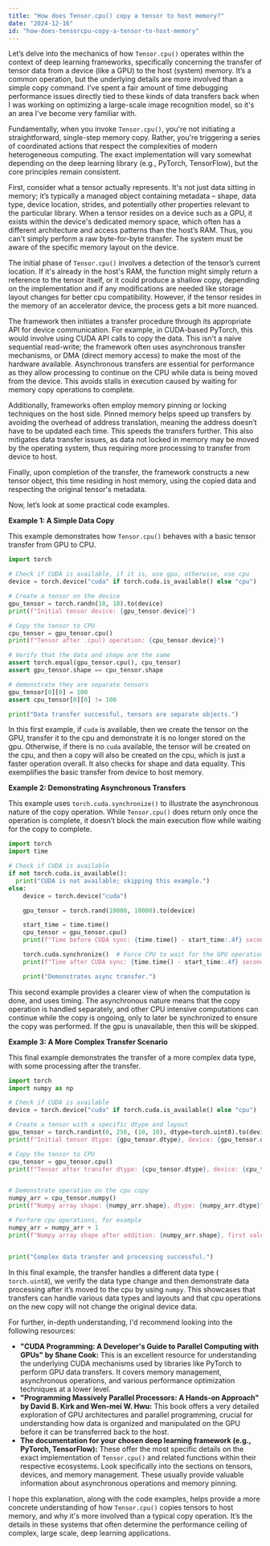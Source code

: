 ```yaml
---
title: "How does Tensor.cpu() copy a tensor to host memory?"
date: "2024-12-16"
id: "how-does-tensorcpu-copy-a-tensor-to-host-memory"
---
```


Let’s delve into the mechanics of how `Tensor.cpu()` operates within the context of deep learning frameworks, specifically concerning the transfer of tensor data from a device (like a GPU) to the host (system) memory. It’s a common operation, but the underlying details are more involved than a simple copy command. I’ve spent a fair amount of time debugging performance issues directly tied to these kinds of data transfers back when I was working on optimizing a large-scale image recognition model, so it's an area I've become very familiar with.

Fundamentally, when you invoke `Tensor.cpu()`, you're not initiating a straightforward, single-step memory copy. Rather, you're triggering a series of coordinated actions that respect the complexities of modern heterogeneous computing. The exact implementation will vary somewhat depending on the deep learning library (e.g., PyTorch, TensorFlow), but the core principles remain consistent.

First, consider what a tensor actually represents. It's not just data sitting in memory; it’s typically a managed object containing metadata – shape, data type, device location, strides, and potentially other properties relevant to the particular library. When a tensor resides on a device such as a GPU, it exists within the device's dedicated memory space, which often has a different architecture and access patterns than the host’s RAM. Thus, you can't simply perform a raw byte-for-byte transfer. The system must be aware of the specific memory layout on the device.

The initial phase of `Tensor.cpu()` involves a detection of the tensor’s current location. If it's already in the host's RAM, the function might simply return a reference to the tensor itself, or it could produce a shallow copy, depending on the implementation and if any modifications are needed like storage layout changes for better cpu compatibility. However, if the tensor resides in the memory of an accelerator device, the process gets a bit more nuanced.

The framework then initiates a transfer procedure through its appropriate API for device communication. For example, in CUDA-based PyTorch, this would involve using CUDA API calls to copy the data. This isn't a naive sequential read-write; the framework often uses asynchronous transfer mechanisms, or DMA (direct memory access) to make the most of the hardware available. Asynchronous transfers are essential for performance as they allow processing to continue on the CPU while data is being moved from the device. This avoids stalls in execution caused by waiting for memory copy operations to complete.

Additionally, frameworks often employ memory pinning or locking techniques on the host side. Pinned memory helps speed up transfers by avoiding the overhead of address translation, meaning the address doesn’t have to be updated each time. This speeds the transfers further. This also mitigates data transfer issues, as data not locked in memory may be moved by the operating system, thus requiring more processing to transfer from device to host.

Finally, upon completion of the transfer, the framework constructs a new tensor object, this time residing in host memory, using the copied data and respecting the original tensor's metadata.

Now, let’s look at some practical code examples.

**Example 1: A Simple Data Copy**

This example demonstrates how `Tensor.cpu()` behaves with a basic tensor transfer from GPU to CPU.

```python
import torch

# Check if CUDA is available, if it is, use gpu, otherwise, use cpu
device = torch.device("cuda" if torch.cuda.is_available() else "cpu")

# Create a tensor on the device
gpu_tensor = torch.randn(10, 10).to(device)
print(f"Initial tensor device: {gpu_tensor.device}")

# Copy the tensor to CPU
cpu_tensor = gpu_tensor.cpu()
print(f"Tensor after .cpu() operation: {cpu_tensor.device}")

# Verify that the data and shape are the same
assert torch.equal(gpu_tensor.cpu(), cpu_tensor)
assert gpu_tensor.shape == cpu_tensor.shape

# demonstrate they are separate tensors
gpu_tensor[0][0] = 100
assert cpu_tensor[0][0] != 100

print("Data transfer successful, tensors are separate objects.")

```

In this first example, if `cuda` is available, then we create the tensor on the GPU, transfer it to the cpu and demonstrate it is no longer stored on the gpu. Otherwise, if there is no `cuda` available, the tensor will be created on the cpu, and then a copy will also be created on the cpu, which is just a faster operation overall. It also checks for shape and data equality. This exemplifies the basic transfer from device to host memory.

**Example 2: Demonstrating Asynchronous Transfers**

This example uses `torch.cuda.synchronize()` to illustrate the asynchronous nature of the copy operation. While `Tensor.cpu()` does return only once the operation is complete, it doesn’t block the main execution flow while waiting for the copy to complete.

```python
import torch
import time

# Check if CUDA is available
if not torch.cuda.is_available():
  print("CUDA is not available; skipping this example.")
else:
    device = torch.device("cuda")

    gpu_tensor = torch.rand(10000, 10000).to(device)

    start_time = time.time()
    cpu_tensor = gpu_tensor.cpu()
    print(f"Time before CUDA sync: {time.time() - start_time:.4f} seconds")

    torch.cuda.synchronize()  # Force CPU to wait for the GPU operations to complete.
    print(f"Time after CUDA sync: {time.time() - start_time:.4f} seconds")

    print("Demonstrates async transfer.")
```

This second example provides a clearer view of when the computation is done, and uses timing. The asynchronous nature means that the copy operation is handled separately, and other CPU intensive computations can continue while the copy is ongoing, only to later be synchronized to ensure the copy was performed. If the gpu is unavailable, then this will be skipped.

**Example 3: A More Complex Transfer Scenario**

This final example demonstrates the transfer of a more complex data type, with some processing after the transfer.

```python
import torch
import numpy as np

# Check if CUDA is available
device = torch.device("cuda" if torch.cuda.is_available() else "cpu")

# Create a tensor with a specific dtype and layout
gpu_tensor = torch.randint(0, 256, (10, 10), dtype=torch.uint8).to(device)
print(f"Initial tensor dtype: {gpu_tensor.dtype}, device: {gpu_tensor.device}")

# Copy the tensor to CPU
cpu_tensor = gpu_tensor.cpu()
print(f"Tensor after transfer dtype: {cpu_tensor.dtype}, device: {cpu_tensor.device}")


# Demonstrate operation on the cpu copy
numpy_arr = cpu_tensor.numpy()
print(f"Numpy array shape: {numpy_arr.shape}, dtype: {numpy_arr.dtype}")

# Perform cpu operations, for example
numpy_arr = numpy_arr + 1
print(f"Numpy array shape after addition: {numpy_arr.shape}, first value: {numpy_arr[0][0]}")


print("Complex data transfer and processing successful.")
```

In this final example, the transfer handles a different data type ( `torch.uint8`), we verify the data type change and then demonstrate data processing after it’s moved to the cpu by using `numpy`. This showcases that transfers can handle various data types and layouts and that cpu operations on the new copy will not change the original device data.

For further, in-depth understanding, I'd recommend looking into the following resources:

*   **"CUDA Programming: A Developer's Guide to Parallel Computing with GPUs" by Shane Cook:** This is an excellent resource for understanding the underlying CUDA mechanisms used by libraries like PyTorch to perform GPU data transfers. It covers memory management, asynchronous operations, and various performance optimization techniques at a lower level.
*   **"Programming Massively Parallel Processors: A Hands-on Approach" by David B. Kirk and Wen-mei W. Hwu:** This book offers a very detailed exploration of GPU architectures and parallel programming, crucial for understanding how data is organized and manipulated on the GPU before it can be transferred back to the host.
*   **The documentation for your chosen deep learning framework (e.g., PyTorch, TensorFlow):** These offer the most specific details on the exact implementation of `Tensor.cpu()` and related functions within their respective ecosystems. Look specifically into the sections on tensors, devices, and memory management. These usually provide valuable information about asynchronous operations and memory pinning.

I hope this explanation, along with the code examples, helps provide a more concrete understanding of how `Tensor.cpu()` copies tensors to host memory, and why it's more involved than a typical copy operation. It’s the details in these systems that often determine the performance ceiling of complex, large scale, deep learning applications.
